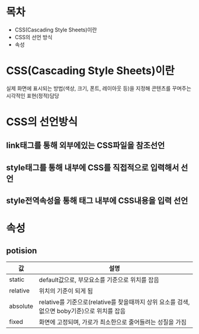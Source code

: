 # 목차
- CSS(Cascading Style Sheets)이란
- CSS의 선언 방식
- 속성
# CSS(Cascading Style Sheets)이란
실제 화면에 표시되는 방법(색상, 크기, 폰트, 레이아웃 등)을 지정해 콘텐츠를 꾸며주는 시각적인 표현(정적)담당
# CSS의 선언방식
## link태그를 통해 외부에있는 CSS파일을 참조선언
## style태그를 통해 내부에 CSS를 직접적으로 입력해서 선언
## style전역속성을 통해 태그 내부에 CSS내용을 입력 선언
# 속성
## potision
|값|설명|
|--|--|
|static|default값으로, 부모요소를 기준으로 위치를 잡음|
|relative|위치의 기준이 되게 됨|
|absolute|relative를 기준으로(relative를 찾을때까지 상위 요소를 검색,없으면 boby기준)으로 위치를 잡음|
|fixed|화면에 고정되며, 가로가 최소한으로 줄어들려는 성질을 가짐|